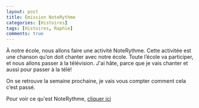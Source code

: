 ```yaml
---
layout: post
title: Émission NoteRythme
categories: [Histoires]
tags: [Histoires, Raphie]
comments: true
---
```

À notre école, nous allons faire une activité NoteRythme. Cette activitée est une chanson qu’on doit chanter avec notre école. Toute  l’école va participer, et nous allons passer à la télévision. J'ai hâte, parce que je vais chanter et aussi pour passer à la télé!

On se retrouve la semaine prochaine, je vais vous compter comment cela c’est passé. 

Pour voir ce qu'est NoteRythme, [cliquer ici](http://ici.radio-canada.ca/tele/Note-Rythme/2015/emission/concept "NoteRythme, Radio-Canada")
